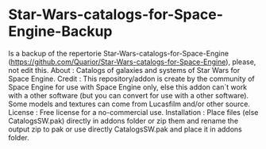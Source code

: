 # Star-Wars-catalogs-for-Space-Engine-Backup
Is a backup of the repertorie Star-Wars-catalogs-for-Space-Engine (https://github.com/Quarior/Star-Wars-catalogs-for-Space-Engine), please, not edit this.
About :
Catalogs of galaxies and systems of Star Wars for Space Engine.
Credit :
This repository/addon is create by the community of Space Engine for use with Space Engine only, else this addon can´t work with a other software (but you can convert for use with a other software).
Some models and textures can come from Lucasfilm and/or other source.
License :
Free license for a no-commercial use.
Installation :
Place files (else CatalogsSW.pak) directly in addons folder or zip them and rename the output zip to pak or use directly CatalogsSW.pak and place it in addons folder.
